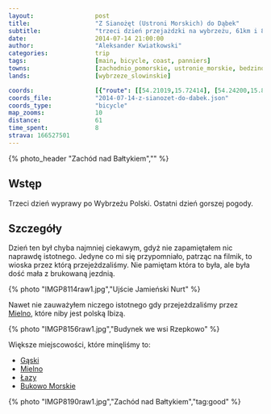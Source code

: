 ```yaml
---
layout:                 post
title:                  "Z Sianożęt (Ustroni Morskich) do Dąbek"
subtitle:               "trzeci dzień przejażdzki na wybrzeżu, 61km i 8 godzin an rowerze"
date:                   2014-07-14 21:00:00
author:                 "Aleksander Kwiatkowski"
categories:             trip
tags:                   [main, bicycle, coast, panniers]
towns:                  [zachodnio_pomorskie, ustronie_morskie, bedzino, mielno, sianow, darlowo]
lands:                  [wybrzeze_slowinskie]

coords:                 [{"route": [[54.21019,15.72414], [54.24200,15.87383], [54.25875,16.05648], [54.30685,16.19672], [54.28281,16.21835], [54.29213,16.27311], [54.35570,16.33525], [54.37930,16.31946], [54.38830,16.33113]], "type": "bicycle"}]
coords_file:            "2014-07-14-z-sianozet-do-dabek.json"
coords_type:            "bicycle"
map_zooms:              10
distance:               61
time_spent:             8
strava: 166527501
---
```


[wiki-mielno]:   https://pl.wikipedia.org/wiki/Mielno
[wiki-gaski]:    https://pl.wikipedia.org/wiki/G%C4%85ski_(powiat_koszali%C5%84ski)
[wiki-lazy]:     https://pl.wikipedia.org/wiki/%C5%81azy_(powiat_koszali%C5%84ski)
[wiki-bukowo]:   https://pl.wikipedia.org/wiki/Bukowo_Morskie

[vimeo]:         https://vimeo.com/105007388

{% photo_header "Zachód nad Bałtykiem","" %}

Wstęp
-----

Trzeci dzień wyprawy po Wybrzeżu Polski. Ostatni dzień gorszej pogody.

Szczegóły
---------

Dzień ten był chyba najmniej ciekawym, gdyż nie zapamiętałem nic naprawdę istotnego.
Jedyne co mi się przypomniało, patrząc na filmik, to wioska przez którą przejeżdzaliśmy.
Nie pamiętam która to była, ale była dość mała z brukowaną jezdnią.

{% photo "IMGP8114raw1.jpg","Ujście Jamieński Nurt" %}

Nawet nie zauważyłem niczego istotnego gdy przejeżdzaliśmy przez [Mielno][wiki-mielno], które
niby jest polską Ibizą.

{% photo "IMGP8156raw1.jpg","Budynek we wsi Rzepkowo" %}

Większe miejscowości, które minęliśmy to:

* [Gąski][wiki-gaski]
* [Mielno][wiki-mielno]
* [Łazy][wiki-lazy]
* [Bukowo Morskie][wiki-bukowo]

{% photo "IMGP8190raw1.jpg","Zachód nad Bałtykiem","tag:good" %}
